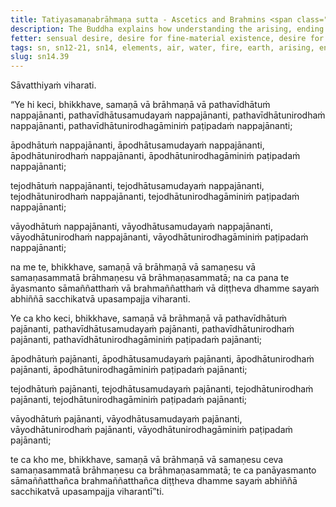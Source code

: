 ```yaml
---
title: Tatiyasamaṇabrāhmaṇa sutta - Ascetics and Brahmins <span class="text-sm">(Third)</span>
description: The Buddha explains how understanding the arising, ending and the way of practice leading to the ending in regards to the four elements leads to personal experience and attainment of the goal of asceticism or brahminhood in this very life.
fetter: sensual desire, desire for fine-material existence, desire for immaterial existence, ignorance
tags: sn, sn12-21, sn14, elements, air, water, fire, earth, arising, ending, cessation, way of practice, path, experience, wisdom, insight, realization, ascetic, brahmin, liberation
slug: sn14.39
---
```


Sāvatthiyaṁ viharati.

“Ye hi keci, bhikkhave, samaṇā vā brāhmaṇā vā pathavīdhātuṁ nappajānanti, pathavīdhātusamudayaṁ nappajānanti, pathavīdhātunirodhaṁ nappajānanti, pathavīdhātunirodhagāminiṁ paṭipadaṁ nappajānanti;

āpodhātuṁ nappajānanti, āpodhātusamudayaṁ nappajānanti, āpodhātunirodhaṁ nappajānanti, āpodhātunirodhagāminiṁ paṭipadaṁ nappajānanti;

tejodhātuṁ nappajānanti, tejodhātusamudayaṁ nappajānanti, tejodhātunirodhaṁ nappajānanti, tejodhātunirodhagāminiṁ paṭipadaṁ nappajānanti;

vāyodhātuṁ nappajānanti, vāyodhātusamudayaṁ nappajānanti, vāyodhātunirodhaṁ nappajānanti, vāyodhātunirodhagāminiṁ paṭipadaṁ nappajānanti;

na me te, bhikkhave, samaṇā vā brāhmaṇā vā samaṇesu vā samaṇasammatā brāhmaṇesu vā brāhmaṇasammatā; na ca pana te āyasmanto sāmaññatthaṁ vā brahmaññatthaṁ vā diṭṭheva dhamme sayaṁ abhiññā sacchikatvā upasampajja viharanti.

Ye ca kho keci, bhikkhave, samaṇā vā brāhmaṇā vā pathavīdhātuṁ pajānanti, pathavīdhātusamudayaṁ pajānanti, pathavīdhātunirodhaṁ pajānanti, pathavīdhātunirodhagāminiṁ paṭipadaṁ pajānanti;

āpodhātuṁ pajānanti, āpodhātusamudayaṁ pajānanti, āpodhātunirodhaṁ pajānanti, āpodhātunirodhagāminiṁ paṭipadaṁ pajānanti;

tejodhātuṁ pajānanti, tejodhātusamudayaṁ pajānanti, tejodhātunirodhaṁ pajānanti, tejodhātunirodhagāminiṁ paṭipadaṁ pajānanti;

vāyodhātuṁ pajānanti, vāyodhātusamudayaṁ pajānanti, vāyodhātunirodhaṁ pajānanti, vāyodhātunirodhagāminiṁ paṭipadaṁ pajānanti;

te ca kho me, bhikkhave, samaṇā vā brāhmaṇā vā samaṇesu ceva samaṇasammatā brāhmaṇesu ca brāhmaṇasammatā; te ca panāyasmanto sāmaññatthañca brahmaññatthañca diṭṭheva dhamme sayaṁ abhiññā sacchikatvā upasampajja viharantī”ti.
